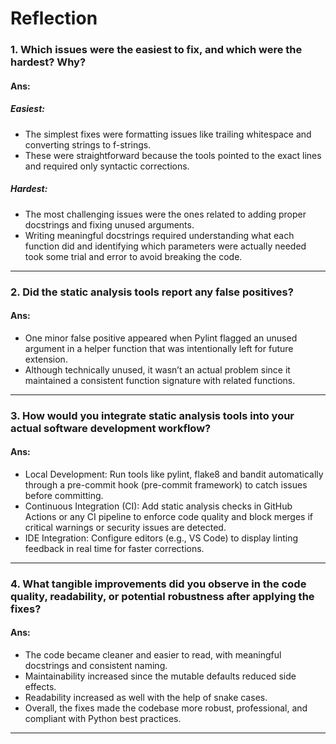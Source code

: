 # Reflection

### 1. Which issues were the easiest to fix, and which were the hardest? Why?

#### Ans:
##### Easiest: 
- The simplest fixes were formatting issues like trailing whitespace and converting strings to f-strings. 
- These were straightforward because the tools pointed to the exact lines and required only syntactic corrections.
##### Hardest: 
- The most challenging issues were the ones related to adding proper docstrings and fixing unused arguments. 
- Writing meaningful docstrings required understanding what each function did and identifying which parameters were actually needed took some trial and error to avoid breaking the code.

---

### 2. Did the static analysis tools report any false positives? 

#### Ans:
- One minor false positive appeared when Pylint flagged an unused argument in a helper function that was intentionally left for future extension. 
- Although technically unused, it wasn’t an actual problem since it maintained a consistent function signature with related functions.

---

### 3. How would you integrate static analysis tools into your actual software development workflow?

#### Ans: 
- Local Development: Run tools like pylint, flake8 and bandit automatically through a pre-commit hook (pre-commit framework) to catch issues before committing.
- Continuous Integration (CI): Add static analysis checks in GitHub Actions or any CI pipeline to enforce code quality and block merges if critical warnings or security issues are detected.
- IDE Integration: Configure editors (e.g., VS Code) to display linting feedback in real time for faster corrections.

---

### 4. What tangible improvements did you observe in the code quality, readability, or potential robustness after applying the fixes?

#### Ans:
- The code became cleaner and easier to read, with meaningful docstrings and consistent naming.
- Maintainability increased since the mutable defaults reduced side effects.
- Readability increased as well with the help of snake cases.
- Overall, the fixes made the codebase more robust, professional, and compliant with Python best practices.

---
